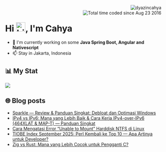<img align="right" src="https://komarev.com/ghpvc/?username=dyazincahya" alt="dyazincahya" /><br/>
<img src="https://wakatime.com/badge/user/fd321787-7d82-4766-b987-60584327310e.svg" alt="Total time coded since Aug 23 2016" align="right" />

<h1>Hi <img src="https://user-images.githubusercontent.com/1303154/88677602-1635ba80-d120-11ea-84d8-d263ba5fc3c0.gif" width="30" alt="hi">, I'm Cahya</h1>

- 🏢 I'm currently working on some **Java Spring Boot, Angular and Nativescript**
- 📫 Stay in Jakarta, Indonesia


## 📊 My Stat
<!-- img src="https://github-readme-stats.vercel.app/api?username=dyazincahya&show_icons=true"-->
<img src="https://github-readme-stats.vercel.app/api/wakatime?username=dyazincahya&layout=compact">
<!--img src="https://github-readme-stats.vercel.app/api/top-langs/?username=dyazincahya&layout=compact"-->
<!--img src="https://github-profile-summary-cards.vercel.app/api/cards/repos-per-language?username=dyazincahya"-->


## 🌐 Blog posts
<!-- BLOG-POST-LIST:START -->
- [Sparkle — Review &amp; Panduan Singkat: Debloat dan Optimasi Windows](https://www.kang-cahya.com/2025/10/sparkle-review-panduan-singkat-debloat.html)
- [IPv4 vs IPv6: Mana yang Lebih Baik &amp; Cara Kerja IPv4-over-IPv6 &lpar;464XLAT &amp; MAP-T&rpar; — Panduan Singkat](https://www.kang-cahya.com/2025/10/ipv4-vs-ipv6-mana-yang-lebih-baik-cara.html)
- [Cara Mengatasi Error “Unable to Mount” Harddisk NTFS di Linux](https://www.kang-cahya.com/2025/09/cara-mengatasi-error-unable-to-mount.html)
- [TIOBE Index September 2025: Perl Kembali ke Top 10 — Apa Artinya untuk Developer?](https://www.kang-cahya.com/2025/09/tiobe-index-september-2025-perl-kembali.html)
- [Zig vs Rust: Mana yang Lebih Cocok untuk Pengganti C?](https://www.kang-cahya.com/2025/09/zig-vs-rust-mana-yang-lebih-cocok-untuk.html)
<!-- BLOG-POST-LIST:END -->
